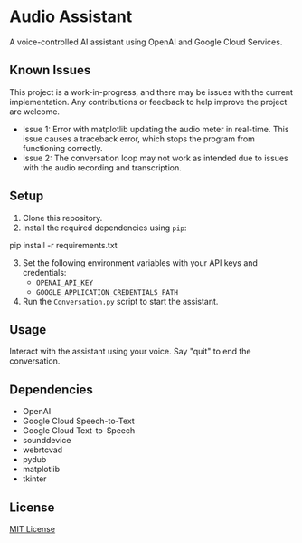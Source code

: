 # Audio Assistant

A voice-controlled AI assistant using OpenAI and Google Cloud Services.

## Known Issues

This project is a work-in-progress, and there may be issues with the current implementation. Any contributions or feedback to help improve the project are welcome.

- Issue 1: Error with matplotlib updating the audio meter in real-time. This issue causes a traceback error, which stops the program from functioning correctly.
- Issue 2: The conversation loop may not work as intended due to issues with the audio recording and transcription.

## Setup

1. Clone this repository.
2. Install the required dependencies using `pip`:

pip install -r requirements.txt

3. Set the following environment variables with your API keys and credentials:
   - `OPENAI_API_KEY`
   - `GOOGLE_APPLICATION_CREDENTIALS_PATH`
4. Run the `Conversation.py` script to start the assistant.

## Usage

Interact with the assistant using your voice. Say "quit" to end the conversation.

## Dependencies

- OpenAI
- Google Cloud Speech-to-Text
- Google Cloud Text-to-Speech
- sounddevice
- webrtcvad
- pydub
- matplotlib
- tkinter

## License

[MIT License](LICENSE)

